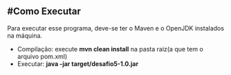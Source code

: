 #Como Executar
---
Para executar esse programa, deve-se ter o Maven e o OpenJDK instalados na máquina.  
- Compilação: execute **mvn clean install** na pasta raiz(a que tem o arquivo pom.xml)  
- Executar: **java -jar target/desafio5-1.0.jar <arquivo-a-ser-lido>**
